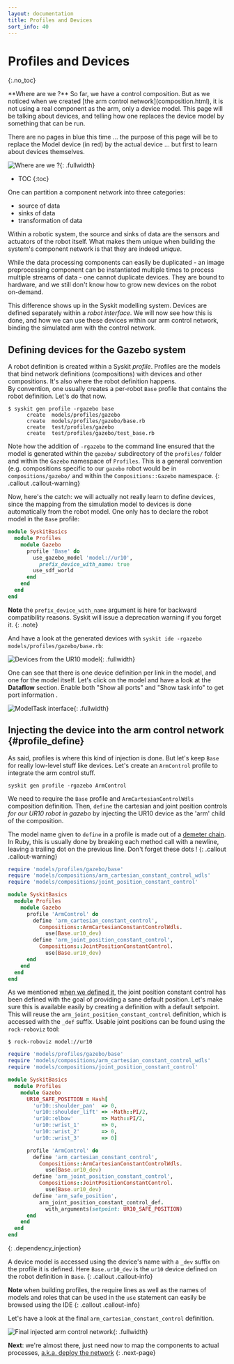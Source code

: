 ```yaml
---
layout: documentation
title: Profiles and Devices
sort_info: 40
---
```


# Profiles and Devices
{:.no_toc}

<div class="callout callout-info">
**Where are we ?** So far, we have a control composition. But as we noticed
when we created [the arm control network](composition.html), it is not using a
real component as the arm, only a device model. This page will be talking about
devices, and telling how one replaces the device model by something that can be
run.

There are no pages in blue this time … the purpose of this page will be to
replace the Model device (in red) by the actual device ... but first to learn
about devices themselves.

![Where are we ?](media/progression_devices.svg){: .fullwidth}
</div>


- TOC
{:toc}


One can partition a component network into three categories:

- source of data
- sinks of data
- transformation of data

Within a robotic system, the source and sinks of data are the sensors and
actuators of the robot itself. What makes them unique when building the system's
component network is that they are indeed _unique_.

While the data processing components can easily be duplicated - an image
preprocessing component can be instantiated multiple times to process multiple
streams of data - one cannot duplicate devices.  They are bound to hardware,
and we still don't know how to grow new devices on the robot on-demand.

This difference shows up in the Syskit modelling system. Devices
are defined separately within a _robot interface_. We will now see how this is done, and
how we can use these devices within our arm control network, binding the
simulated arm with the control network.

## Defining devices for the Gazebo system

A robot definition is created within a Syskit _profile_. Profiles are the models
that bind network definitions (compositions) with devices and other
compositions. It's also where the robot definition happens.  
By convention, one usually creates a per-robot `Base` profile that
contains the robot definition.  Let's do that now.

~~~
$ syskit gen profile -rgazebo base
      create  models/profiles/gazebo
      create  models/profiles/gazebo/base.rb
      create  test/profiles/gazebo
      create  test/profiles/gazebo/test_base.rb
~~~

Note how the addition of `-rgazebo` to the command line ensured that the model
is generated within the `gazebo/` subdirectory of the `profiles/` folder and
within the `Gazebo` namespace of `Profiles`. This is a general convention (e.g.
compositions specific to our `gazebo` robot would be in `compositions/gazebo/` and
within the `Compositions::Gazebo` namespace.
{: .callout .callout-warning}

Now, here's the catch: we will actually not really learn to define devices, since
the mapping from the simulation model to devices is done automatically from the
robot model. One only has to declare the robot model in the `Base` profile:

~~~ruby
module SyskitBasics
  module Profiles
    module Gazebo
      profile 'Base' do
        use_gazebo_model 'model://ur10',
          prefix_device_with_name: true
        use_sdf_world
      end
    end
  end
end
~~~

**Note** the `prefix_device_with_name` argument is here for backward
compatibility reasons. Syskit will issue a deprecation warning if you forget
it.
{: .note}

And have a look at the generated devices with `syskit ide -rgazebo models/profiles/gazebo/base.rb`:

![Devices from the UR10 model](media/devices.png){: .fullwidth}

One can see that there is one device definition per link in the model, and one
for the model itself. Let's click on the model and have a look at the **Dataflow** section.
Enable both "Show all ports" and "Show task info" to get port information .

![ModelTask interface](media/ur10_dev.svg){: .fullwidth}

## Injecting the device into the arm control network {#profile_define}

As said, profiles is where this kind of injection is done. But let's keep `Base`
for really low-level stuff like devices. Let's create an `ArmControl` profile to
integrate the arm control stuff.

~~~
syskit gen profile -rgazebo ArmControl
~~~

We need to require the `Base` profile and `ArmCartesianControlWdls` composition
definition.  Then, `define` the cartesian and joint position controls _for our
UR10 robot in gazebo_ by injecting the UR10 device as the 'arm' child of the
composition.

The model name given to `define` in a profile is made out of a [demeter
chain](https://martinfowler.com/bliki/FluentInterface.html). In Ruby, this is usually
done by breaking each method call with a newline, leaving a trailing dot on the
previous line. Don't forget these dots !
{: .callout .callout-warning}

~~~ruby
require 'models/profiles/gazebo/base'
require 'models/compositions/arm_cartesian_constant_control_wdls'
require 'models/compositions/joint_position_constant_control'

module SyskitBasics
  module Profiles
    module Gazebo
      profile 'ArmControl' do
        define 'arm_cartesian_constant_control',
          Compositions::ArmCartesianConstantControlWdls.
            use(Base.ur10_dev)
        define 'arm_joint_position_constant_control',
          Compositions::JointPositionConstantControl.
            use(Base.ur10_dev)
      end
    end
  end
end
~~~

As we mentioned [when we defined it](constant_generator.html#joint_position_constant_generator),
the joint position constant control has been defined with the goal of providing a sane default
position. Let's make sure this is available easily by creating a definition with a default
setpoint. This will reuse the `arm_joint_position_constant_control` definition, which is accessed
with the `_def` suffix. Usable joint positions can be found using the `rock-roboviz` tool:

~~~
$ rock-roboviz model://ur10
~~~

~~~ruby
require 'models/profiles/gazebo/base'
require 'models/compositions/arm_cartesian_constant_control_wdls'
require 'models/compositions/joint_position_constant_control'

module SyskitBasics
  module Profiles
    module Gazebo
      UR10_SAFE_POSITION = Hash[
        'ur10::shoulder_pan'  => 0,
        'ur10::shoulder_lift' => -Math::PI/2,
        'ur10::elbow'         => Math::PI/2,
        'ur10::wrist_1'       => 0,
        'ur10::wrist_2'       => 0,
        'ur10::wrist_3'       => 0]

      profile 'ArmControl' do
        define 'arm_cartesian_constant_control',
          Compositions::ArmCartesianConstantControlWdls.
            use(Base.ur10_dev)
        define 'arm_joint_position_constant_control',
          Compositions::JointPositionConstantControl.
            use(Base.ur10_dev)
        define 'arm_safe_position',
          arm_joint_position_constant_control_def.
            with_arguments(setpoint: UR10_SAFE_POSITION)
      end
    end
  end
end
~~~
{: .dependency_injection}

A device model is accessed using the device's name with a `_dev` suffix on the
profile it is defined. Here `Base.ur10_dev` is the `ur10` device
defined on the robot definition in `Base`.
{: .callout .callout-info}

**Note** when building profiles, the require lines as well as the names of
models and roles that can be used in the `use` statement can easily be browsed
using the IDE
{: .callout .callout-info}

Let's have a look at the final `arm_cartesian_constant_control` definition.

![Final injected arm control network](media/injected_arm_control_network.svg){: .fullwidth}

**Next**: we're almost there, just need now to map the components to actual processes,
[a.k.a. deploy the network](deployment.html)
{: .next-page}
